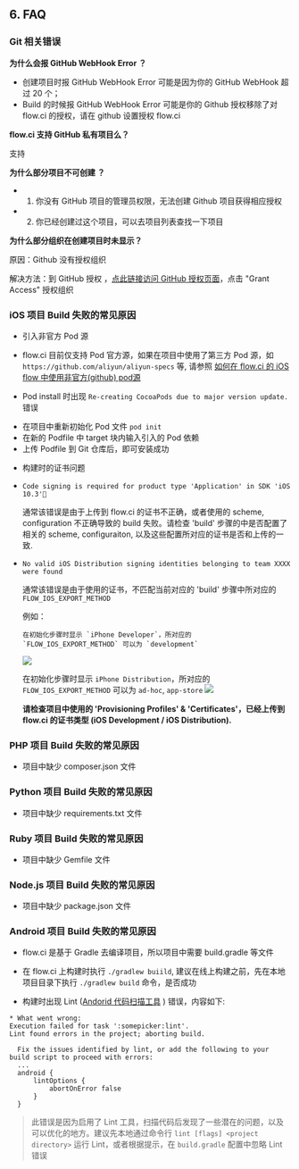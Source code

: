 ## 6. FAQ

### Git 相关错误

**为什么会报 GitHub WebHook Error ？**

- 创建项目时报 GitHub WebHook Error 可能是因为你的 GitHub WebHook 超过 20 个；
- Build 的时候报 GitHub WebHook Error 可能是你的 Github 授权移除了对 flow.ci 的授权，请在 github 设置授权 flow.ci 

**flow.ci 支持 GitHub 私有项目么？**

支持

**为什么部分项目不可创建 ？**

- 1. 你没有 GitHub 项目的管理员权限，无法创建 Github 项目获得相应授权
- 2. 你已经创建过这个项目，可以去项目列表查找一下项目 


**为什么部分组织在创建项目时未显示？**

原因：Github 没有授权组织

解决方法：到 GitHub 授权 ，[点此链接访问 GitHub 授权页面](https://github.com/settings/connections/applications/afcc2596ead856d71b16)，点击 "Grant Access" 授权组织


### iOS 项目 Build 失败的常见原因

- 引入非官方 Pod 源
 * flow.ci 目前仅支持 Pod 官方源，如果在项目中使用了第三方 Pod 源，如 `https://github.com/aliyun/aliyun-specs` 等, 请参照 [如何在 flow.ci 的 iOS flow 中使用非官方(github) pod源 ](http://blog.flow.ci/use-third-party-pod-source/)

- Pod install 时出现 `Re-creating CocoaPods due to major version update.` 错误
 * 在项目中重新初始化 Pod 文件 `pod init` 
 * 在新的 Podfile 中 target 块内输入引入的 Pod 依赖
 * 上传 Podfile 到 Git 仓库后，即可安装成功

- 构建时的证书问题
 * `Code signing is required for product type 'Application' in SDK 'iOS 10.3'`
 
      通常该错误是由于上传到 flow.ci 的证书不正确，或者使用的 scheme, configuration 不正确导致的 build 失败。请检查 'build' 步骤的中是否配置了相关的 scheme, configuraiton, 以及这些配置所对应的证书是否和上传的一致.   
 
 * `No valid iOS Distribution signing identities belonging to team XXXX were found`

     通常该错误是由于使用的证书，不匹配当前对应的 'build' 步骤中所对应的 `FLOW_IOS_EXPORT_METHOD` 
     
      例如：
          
	   在初始化步骤时显示 `iPhone Developer`，所对应的 `FLOW_IOS_EXPORT_METHOD` 可以为 `development`
     <img src="https://images-cdn.shimo.im/OcdfKwz5dSkmDKUq/Screen%20Shot%202017-05-15%20at%2012.23.36%20PM.png!thumbnail"></img>
     
     在初始化步骤时显示 `iPhone Distribution`，所对应的 `FLOW_IOS_EXPORT_METHOD` 可以为 `ad-hoc`, `app-store`
     <img src="https://images-cdn.shimo.im/3g1mIiTwzh87kDsd/Screen%20Shot%202017-05-15%20at%2012.23.59%20PM.png!thumbnail"></img>
     
     **请检查项目中使用的 'Provisioning Profiles' & 'Certificates'，已经上传到 flow.ci 的证书类型 (iOS Development / iOS Distribution).**
    



### PHP 项目 Build 失败的常见原因

- 项目中缺少 composer.json 文件



### Python 项目 Build 失败的常见原因

- 项目中缺少 requirements.txt 文件


### Ruby 项目 Build 失败的常见原因

- 项目中缺少 Gemfile 文件


### Node.js 项目 Build 失败的常见原因

- 项目中缺少 package.json 文件


### Android 项目 Build 失败的常见原因

- flow.ci 是基于 Gradle 去编译项目，所以项目中需要 build.gradle 等文件

- 在 flow.ci 上构建时执行 `./gradlew buiild`, 建议在线上构建之前，先在本地项目目录下执行 `./gradlew build` 命令，是否成功

- 构建时出现 Lint ([Andorid 代码扫描工具](https://developer.android.com/studio/write/lint.html) ) 错误，内容如下:

```
* What went wrong:
Execution failed for task ':somepicker:lint'.
Lint found errors in the project; aborting build.

  Fix the issues identified by lint, or add the following to your build script to proceed with errors:
  ...
  android {
      lintOptions {
          abortOnError false
      }
  }
```

   > 此错误是因为启用了 Lint 工具，扫描代码后发现了一些潜在的问题，以及可以优化的地方。建议先本地通过命令行 `lint [flags] <project directory>` 运行 Lint，或者根据提示，在 `build.gradle` 配置中忽略 Lint 错误

